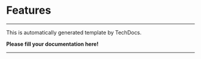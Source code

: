 
# Features

---

This is automatically generated template by TechDocs.

**Please fill your documentation here!**

---
